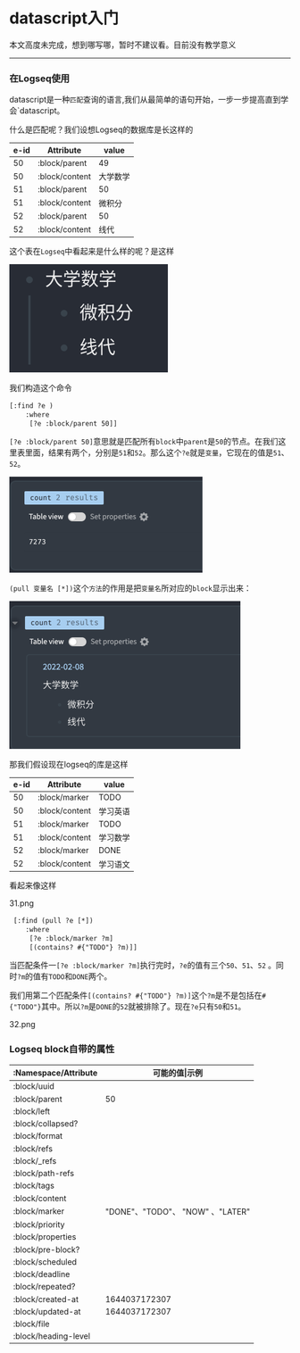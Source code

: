 # datascript入门

本文高度未完成，想到哪写哪，暂时不建议看。目前没有教学意义

***

### 在Logseq使用

datascript是一种`匹配`查询的语言,我们从最简单的语句开始，一步一步提高直到学会\`datascript。

什么是匹配呢？我们设想Logseq的数据库是长这样的

| e-id | Attribute      | value |
| ---- | -------------- | ----- |
| 50   | :block/parent  | 49    |
| 50   | :block/content | 大学数学  |
| 51   | :block/parent  | 50    |
| 51   | :block/content | 微积分   |
| 52   | :block/parent  | 50    |
| 52   | :block/content | 线代    |

这个表在`Logseq`中看起来是什么样的呢？是这样

![](../.gitbook/assets/28.png)

我们构造这个命令

```
[:find ?e )
    :where
     [?e :block/parent 50]]
```

`[?e :block/parent 50]`意思就是匹配所有`block`中`parent`是`50`的节点。在我们这里表里面，结果有两个，分别是`51`和`52`。那么这个`?e`就是`变量`，它现在的值是`51`、`52`。

<img src="../.gitbook/assets/29.png" alt="我logseq上微积分是72，线代是73" style="zoom:50%;" />

`(pull 变量名 [*])`这个`方法`的作用是把`变量名`所对应的`block`显示出来：

<img src="../.gitbook/assets/30.png" style="zoom:50%;" />



那我们假设现在logseq的库是这样

| e-id | Attribute      | value    |
| ---- | -------------- | -------- |
| 50   | :block/marker  | TODO     |
| 50   | :block/content | 学习英语 |
| 51   | :block/marker  | TODO     |
| 51   | :block/content | 学习数学 |
| 52   | :block/marker  | DONE     |
| 52   | :block/content | 学习语文 |

看起来像这样

31.png

```
 [:find (pull ?e [*]) 
    :where
     [?e :block/marker ?m]
     [(contains? #{"TODO"} ?m)]]
```

当匹配条件一`[?e :block/marker ?m]`执行完时，`?e`的值有三个`50`、`51`、`52` 。同时`?m`的值有`TODO`和`DONE`两个。

我们用第二个匹配条件`[(contains? #{"TODO"} ?m)]`这个`?m`是不是包括在`#{"TODO"}`其中。所以`?m`是`DONE`的`52`就被排除了。现在`?e`只有`50`和`51`。

32.png



### Logseq block自带的属性

| :Namespace/Attribute | 可能的值\|示例                   |
| -------------------- | -------------------------------- |
| :block/uuid          |                                  |
| :block/parent        | 50                               |
| :block/left          |                                  |
| :block/collapsed?    |                                  |
| :block/format        |                                  |
| :block/refs          |                                  |
| :block/\_refs        |                                  |
| :block/path-refs     |                                  |
| :block/tags          |                                  |
| :block/content       |                                  |
| :block/marker        | "DONE"、"TODO"、 "NOW" 、"LATER" |
| :block/priority      |                                  |
| :block/properties    |                                  |
| :block/pre-block?    |                                  |
| :block/scheduled     |                                  |
| :block/deadline      |                                  |
| :block/repeated?     |                                  |
| :block/created-at    | 1644037172307                    |
| :block/updated-at    | 1644037172307                    |
| :block/file          |                                  |
| :block/heading-level |                                  |
